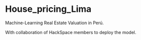 # House_pricing_Lima
Machine-Learning Real Estate Valuation in Perú.

With collaboration of HackSpace members to deploy the model.

